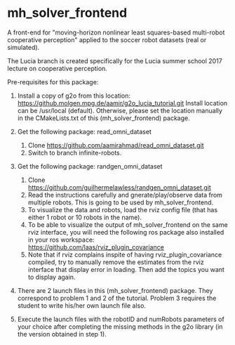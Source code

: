 # mh_solver_frontend

A front-end for "moving-horizon nonlinear least squares-based multi-robot cooperative perception" applied to the soccer robot datasets (real or simulated). 

The Lucia branch is created specifically for the Lucia summer school 2017 lecture on cooperative perception. 

Pre-requisites for this package:

1. Install a copy of g2o from this location: https://github.molgen.mpg.de/aamir/g2o_lucia_tutorial.git
   Install location can be /usr/local (default). Otherwise, please set the location manually in the CMakeLists.txt of this (mh_solver_frontend) package.
2. Get the following package: read_omni_dataset
   1. Clone https://github.com/aamirahmad/read_omni_dataset.git
   2. Switch to branch infinite-robots.
3. Get the following package: randgen_omni_dataset
   1. Clone https://github.com/guilhermelawless/randgen_omni_dataset.git
   2. Read the instructions carefully and gnerate/play/observe data from multiple robots. This is going to be used by mh_solver_frontend.
   3. To visualize the data and robots, load the rviz config file (that has either 1 robot or 10 robots in the name).
   4. To be able to visualize the output of mh_solver_frontend on the same rviz interface, you will need the following ros package also installed in your ros workspace: https://github.com/laas/rviz_plugin_covariance
   5. Note that if rviz complains inspite of having rviz_plugin_covariance compiled, try to manually remove the estimates from the rviz interface that display error in loading. Then add the topics you want to display again. 
4. There are 2 launch files in this (mh_solver_frontend) package. They correspond to problem 1 and 2 of the tutorial. Problem 3 requires the student to write his/her own launch file also.

5. Execute the launch files with the robotID and numRobots parameters of your choice after completing the missing methods in the g2o library (in the version obtained in step 1).